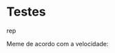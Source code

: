 # Testes
 rep


 Meme de acordo com a velocidade:<a href="https://alexaraujo10.github.io/Testes/modelo/modelo.html"></a>